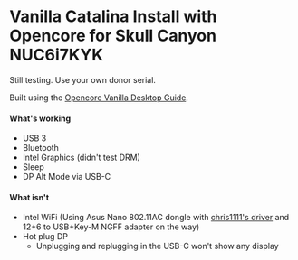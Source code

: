 # Vanilla Catalina Install with Opencore for Skull Canyon NUC6i7KYK

Still testing. Use your own donor serial.

Built using the [Opencore Vanilla Desktop Guide](https://khronokernel.github.io/Opencore-Vanilla-Desktop-Guide/).

#### What's working

- USB 3
- Bluetooth
- Intel Graphics (didn't test DRM)
- Sleep
- DP Alt Mode via USB-C

#### What isn't

- Intel WiFi (Using Asus Nano 802.11AC dongle with [chris1111's driver](https://github.com/chris1111/Wireless-USB-Adapter-Clover) and 12+6 to USB+Key-M NGFF adapter on the way)
- Hot plug DP
  - Unplugging and replugging in the USB-C won't show any display
